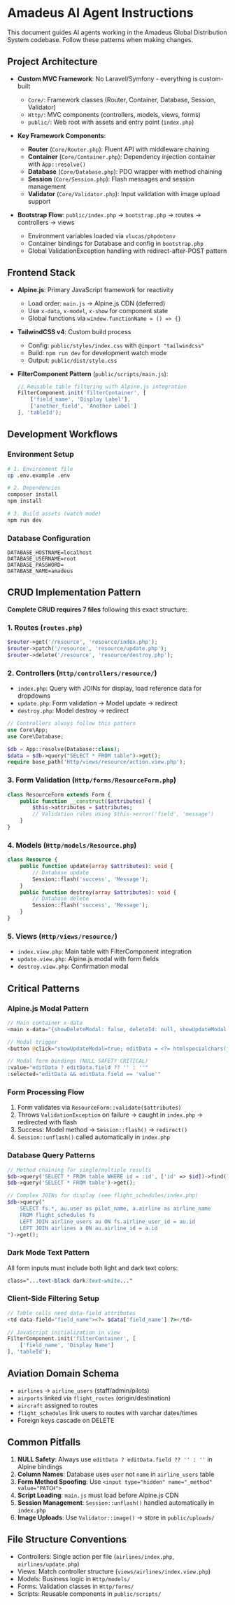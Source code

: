 # Amadeus AI Agent Instructions

This document guides AI agents working in the Amadeus Global Distribution System codebase. Follow these patterns when making changes.

## Project Architecture

- **Custom MVC Framework**: No Laravel/Symfony - everything is custom-built
  - `Core/`: Framework classes (Router, Container, Database, Session, Validator)  
  - `Http/`: MVC components (controllers, models, views, forms)
  - `public/`: Web root with assets and entry point (`index.php`)
  
- **Key Framework Components**:
  - **Router** (`Core/Router.php`): Fluent API with middleware chaining
  - **Container** (`Core/Container.php`): Dependency injection container with `App::resolve()`
  - **Database** (`Core/Database.php`): PDO wrapper with method chaining
  - **Session** (`Core/Session.php`): Flash messages and session management
  - **Validator** (`Core/Validator.php`): Input validation with image upload support

- **Bootstrap Flow**: `public/index.php` → `bootstrap.php` → routes → controllers → views
  - Environment variables loaded via `vlucas/phpdotenv`
  - Container bindings for Database and config in `bootstrap.php`
  - Global ValidationException handling with redirect-after-POST pattern

## Frontend Stack

- **Alpine.js**: Primary JavaScript framework for reactivity
  - Load order: `main.js` → Alpine.js CDN (deferred)
  - Use `x-data`, `x-model`, `x-show` for component state
  - Global functions via `window.functionName = () => {}`
  
- **TailwindCSS v4**: Custom build process
  - Config: `public/styles/index.css` with `@import "tailwindcss"`
  - Build: `npm run dev` for development watch mode
  - Output: `public/dist/style.css`

- **FilterComponent Pattern** (`public/scripts/main.js`): 
  ```javascript
  // Reusable table filtering with Alpine.js integration
  FilterComponent.init('filterContainer', [
      ['field_name', 'Display Label'],
      ['another_field', 'Another Label']
  ], 'tableId');
  ```

## Development Workflows

### Environment Setup
```bash
# 1. Environment file
cp .env.example .env

# 2. Dependencies  
composer install
npm install

# 3. Build assets (watch mode)
npm run dev
```

### Database Configuration
```env
DATABASE_HOSTNAME=localhost
DATABASE_USERNAME=root
DATABASE_PASSWORD=
DATABASE_NAME=amadeus
```

## CRUD Implementation Pattern

**Complete CRUD requires 7 files** following this exact structure:

### 1. Routes (`routes.php`)
```php
$router->get('/resource', 'resource/index.php');
$router->patch('/resource', 'resource/update.php');  
$router->delete('/resource', 'resource/destroy.php');
```

### 2. Controllers (`Http/controllers/resource/`)
- `index.php`: Query with JOINs for display, load reference data for dropdowns
- `update.php`: Form validation → Model update → redirect
- `destroy.php`: Model destroy → redirect

```php
// Controllers always follow this pattern
use Core\App;
use Core\Database;

$db = App::resolve(Database::class);
$data = $db->query("SELECT * FROM table")->get();
require base_path('Http/views/resource/action.view.php');
```

### 3. Form Validation (`Http/forms/ResourceForm.php`)
```php
class ResourceForm extends Form {
    public function __construct($attributes) {
        $this->attributes = $attributes;
        // Validation rules using $this->error('field', 'message')
    }
}
```

### 4. Models (`Http/models/Resource.php`)
```php
class Resource {
    public function update(array $attributes): void {
        // Database update
        Session::flash('success', 'Message');
    }
    public function destroy(array $attributes): void {
        // Database delete  
        Session::flash('success', 'Message');
    }
}
```

### 5. Views (`Http/views/resource/`)
- `index.view.php`: Main table with FilterComponent integration
- `update.view.php`: Alpine.js modal with form fields
- `destroy.view.php`: Confirmation modal

## Critical Patterns

### Alpine.js Modal Pattern
```php
// Main container x-data
<main x-data="{showDeleteModal: false, deleteId: null, showUpdateModal: false, editData: null}">

// Modal trigger
<button @click="showUpdateModal=true; editData = <?= htmlspecialchars(json_encode($item)) ?>">

// Modal form bindings (NULL SAFETY CRITICAL)
:value="editData ? editData.field ?? '' : ''"
:selected="editData && editData.field == 'value'"
```

### Form Processing Flow
1. Form validates via `ResourceForm::validate($attributes)`
2. Throws `ValidationException` on failure → caught in `index.php` → redirected with flash
3. Success: Model method → `Session::flash()` → `redirect()`
4. `Session::unflash()` called automatically in `index.php`

### Database Query Patterns
```php
// Method chaining for single/multiple results
$db->query('SELECT * FROM table WHERE id = :id', ['id' => $id])->find();
$db->query('SELECT * FROM table')->get();

// Complex JOINs for display (see flight_schedules/index.php)
$db->query("
    SELECT fs.*, au.user as pilot_name, a.airline as airline_name
    FROM flight_schedules fs
    LEFT JOIN airline_users au ON fs.airline_user_id = au.id  
    LEFT JOIN airlines a ON au.airline_id = a.id
")->get();
```

### Dark Mode Text Pattern
All form inputs must include both light and dark text colors:
```css
class="...text-black dark:text-white..."
```

### Client-Side Filtering Setup
```php
// Table cells need data-field attributes  
<td data-field="field_name"><?= $data['field_name'] ?></td>

// JavaScript initialization in view
FilterComponent.init('filterContainer', [
    ['field_name', 'Display Name']
], 'tableId');
```

## Aviation Domain Schema
- `airlines` → `airline_users` (staff/admin/pilots)
- `airports` linked via `flight_routes` (origin/destination)
- `aircraft` assigned to routes
- `flight_schedules` link users to routes with varchar dates/times
- Foreign keys cascade on DELETE

## Common Pitfalls

1. **NULL Safety**: Always use `editData ? editData.field ?? '' : ''` in Alpine bindings
2. **Column Names**: Database uses `user` not `name` in `airline_users` table  
3. **Form Method Spoofing**: Use `<input type="hidden" name="_method" value="PATCH">` 
4. **Script Loading**: `main.js` must load before Alpine.js CDN
5. **Session Management**: `Session::unflash()` handled automatically in `index.php`
6. **Image Uploads**: Use `Validator::image()` → store in `public/uploads/`

## File Structure Conventions
- Controllers: Single action per file (`airlines/index.php`, `airlines/update.php`)
- Views: Match controller structure (`views/airlines/index.view.php`)  
- Models: Business logic in `Http/models/`
- Forms: Validation classes in `Http/forms/`
- Scripts: Reusable components in `public/scripts/`
